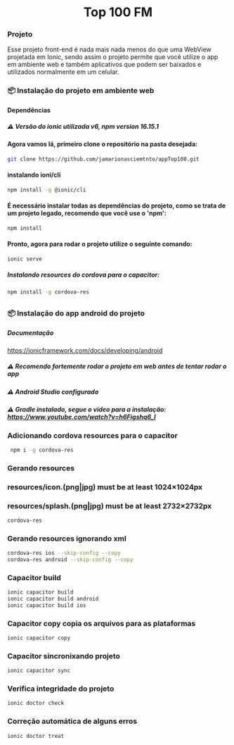 <div align="center">
<h1>Top 100 FM</h1>
</div>

 <h3 align="left">Projeto</h3>
 <p align="left">Esse projeto front-end é nada mais nada menos do que uma WebView projetada em Ionic, sendo assim o projeto permite que você utilize o app em ambiente web e também aplicativos que podem ser baixados e utilizados normalmente em um celular.</p>

<h3 align="left">📦 Instalação do projeto em ambiente web</h3>

#### Dependências

##### :warning: Versão do ionic utilizada v6, npm version 16.15.1

#### Agora vamos lá, primeiro clone o repositório na pasta desejada:

```bash
git clone https://github.com/jamarionasciemtnto/appTop100.git
```

#### instalando ioni/cli

```bash
npm install -g @ionic/cli
```

#### É necessário instalar todas as dependências do projeto, como se trata de um projeto legado, recomendo que você use o 'npm':

```bash
npm install
```

#### Pronto, agora para rodar o projeto utilize o seguinte comando:

```bash
ionic serve
```

##### Instalando resources do cordova para o capacitor:

```bash
npm install -g cordova-res
```

##

<h3 align="left">📦 Instalação do app android do projeto </h3>

##### Documentação

https://ionicframework.com/docs/developing/android

##### :warning: Recomendo fortemente rodar o projeto em web antes de tentar rodar o app

##### :warning: Android Studio configurado

##### :warning: Gradle instalado, segue o video para a instalação: https://www.youtube.com/watch?v=h6Figshq6_I

### Adicionando cordova resources para o capacitor

```bash
 npm i -g cordova-res
```

### Gerando resources

### resources/icon.(png|jpg) must be at least 1024×1024px

### resources/splash.(png|jpg) must be at least 2732×2732px

```bash
cordova-res
```

### Gerando resources ignorando xml

```bash
cordova-res ios --skip-config --copy
cordova-res android --skip-config --copy
```

### Capacitor build

```bash
ionic capacitor build
ionic capacitor build android
ionic capacitor build ios
```

### Capacitor copy copia os arquivos para as plataformas
```bash
ionic capacitor copy
```
### Capacitor sincronixando projeto
```bash
ionic capacitor sync
```

### Verifica integridade do projeto
```bash
ionic doctor check
```

### Correção automática de alguns erros
```bash
ionic doctor treat
```
